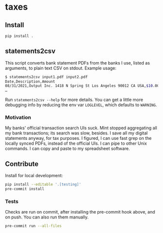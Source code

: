 # taxes

## Install

```zsh
pip install .
```

## statements2csv

This script converts bank statement PDFs from the banks I use, listed as
arguments, to plain text CSV on stdout. Example usage:

```zsh
$ statements2csv input1.pdf input2.pdf
Date,Description,Amount
08/31/2021,Output Inc. 1418 N Spring St Los Angeles 90012 CA USA,$10.00
…
```

Run `statements2csv --help` for more details. You can get a little
more debugging info by reducing the env var `LOGLEVEL`, which defaults to
`WARNING`.

### Motivation

My banks' official transaction search UIs suck. Mint stopped aggregating all my
bank transactions; its search was slow, besides. I save all my digital
statements anyway, for tax purposes. I figured, I can use fast grep on the
locally synced PDFs, instead of the official UIs. I can pipe to other Unix
commands. I can copy and paste to my spreadsheet software.

## Contribute

Install for local development:

   ```sh
   pip install --editable '.[testing]'
   pre-commit install
   ```

### Tests

Checks are run on commit, after installing the pre-commit hook above, and on
push. You can also run them manually.

```sh
pre-commit run --all-files
```
